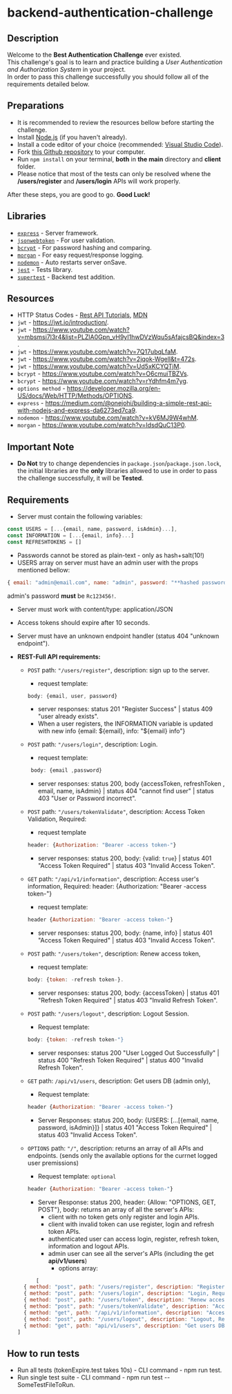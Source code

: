 # backend-authentication-challenge

## Description
Welcome to the <b>Best Authentication Challenge</b> ever existed.<br>
This challenge's goal is to learn and practice building a *User Authentication and Authorization System* in your project.<br>
In order to pass this challenge successfully you should follow all of the requirements detailed below.<br>

## Preparations
- It is recommended to review the resources bellow before starting the challenge.
- Install [Node.js](https://nodejs.org/en/download/) (if you haven't already).
- Install a code editor of your choice (recommended: [Visual Studio Code](https://code.visualstudio.com/download)).
- Fork [this Github repository](https://github.com/suvelocity/Authentication-Challenge-TEMPLATE) to your computer.
- Run `npm install` on your terminal, **both** in **the main** directory and **client** folder.
- Please notice that most of the tests can only be resolved whene the **/users/register** and **/users/login** APIs will work properly. 

After these steps, you are good to go. **Good Luck!**

## Libraries 
- [`express`](https://www.npmjs.com/package/express) - Server framework.
- [`jsonwebtoken`](https://www.npmjs.com/package/jsonwebtoken) - For user validation.
- [`bcrypt`](https://www.npmjs.com/package/bcrypt) - For password hashing and comparing.
- [`morgan`](https://www.npmjs.com/package/morgan) - For easy request/response logging.
- [`nodemon`](https://www.npmjs.com/package/nodemon) - Auto restarts server onSave. 
- [`jest`](https://www.npmjs.com/package/jest) - Tests library.
- [`supertest`](https://www.npmjs.com/package/supertest) - Backend test addition.

## Resources
- HTTP Status Codes - [Rest API Tutorials](https://www.restapitutorial.com/httpstatuscodes.html), [MDN](https://developer.mozilla.org/en-US/docs/Web/HTTP/Status)
- `jwt` - https://jwt.io/introduction/.
- `jwt` - https://www.youtube.com/watch?v=mbsmsi7l3r4&list=PLZlA0Gpn_vH9yI1hwDVzWqu5sAfajcsBQ&index=3.
- `jwt` - https://www.youtube.com/watch?v=7Q17ubqLfaM.
- `jwt` - https://www.youtube.com/watch?v=2jqok-WgelI&t=472s.
- `jwt` - https://www.youtube.com/watch?v=Ud5xKCYQTjM.
- `bcrypt` - https://www.youtube.com/watch?v=O6cmuiTBZVs.
- `bcrypt` - https://www.youtube.com/watch?v=rYdhfm4m7yg.
- `options method` - https://developer.mozilla.org/en-US/docs/Web/HTTP/Methods/OPTIONS.
- `express` - https://medium.com/@onejohi/building-a-simple-rest-api-with-nodejs-and-express-da6273ed7ca9.
- `nodemon` - https://www.youtube.com/watch?v=kV6MJ9W4whM.
- `morgan` - https://www.youtube.com/watch?v=IdsdQuC13P0.


## Important Note
- **Do Not** try to change dependencies in `package.json`/`package.json.lock`, the initial libraries are the **only** libraries allowed to use in order to pass the challenge successfully, it will be **Tested**.

## Requirements
- Server must contain the following variables: 
``` javascript 
const USERS = [...{email, name, password, isAdmin}...], 
const INFORMATION = [...{email, info}...]
const REFRESHTOKENS = []
```
- Passwords cannot be stored as plain-text - only as hash+salt(10!)
- USERS array on server must have an admin user with the props mentioned bellow: 
```javascript
{ email: "admin@email.com", name: "admin", password: "**hashed password**", isAdmin: true }.
 ```
admin's password **must** be `Rc123456!`.
- Server must work with content/type: application/JSON 
- Access tokens should expire after 10 seconds.
- Server must have an unknown endpoint handler (status 404 "unknown endpoint").

- **REST-Full API requirements:**
  - `POST` path: `"/users/register"`, description: sign up to the server.
    - request template: 
    ```javascript 
    body: {email, user, password}
    ```
    - server responses:  status 201 "Register Success" | status 409 "user already exists".
    - When a user registers, the INFORMATION variable is updated with new info {email: ${email}, info: "${email} info"} 
  - `POST` path: `"/users/login"`, description: Login.
    - request template: 
    ```javascript
     body: {email ,password} 
     ```
    - server responses: status 200, body {accessToken, refreshToken , email, name, isAdmin} | status 404 "cannot find user" | status 403 "User or Password incorrect".

  - `POST` path: `"/users/tokenValidate"`, description: Access Token Validation, Required: 
    - request template 
    ```javascript 
    header: {Authorization: "Bearer -access token-"} 
    ```
    - server responses: status 200, body: {valid: `true`} | status 401 "Access Token Required" | status 403 "Invalid Access Token".

  - `GET` path: `"/api/v1/information"`, description: Access user's information, Required: header: {Authorization: "Bearer -access token-"}
    - request template: 
    ```javascript 
    header {Authorization: "Bearer -access token-"}
     ```
    - server responses: status 200, body: {name, info} | status 401 "Access Token Required" | status 403 "Invalid Access Token".
    
  - `POST` path: `"/users/token"`, description: Renew access token, 
    - request template: 
    ```javascript 
    body: {token: -refresh token-}. 
    ```
    - server responses: status 200, body: {accessToken} | status 401 "Refresh Token Required" | status 403 "Invalid Refresh Token".
  
  - `POST` path: `"/users/logout"`, description: Logout Session. 
    - Request template: 
    ```javascript 
    body: {token: -refresh token-"} 
    ```
    - server responses: status 200 "User Logged Out Successfully" | status 400 "Refresh Token Required" | status 400 "Invalid Refresh Token".

  - `GET` path: `/api/v1/users`, description: Get users DB (admin only), 
    - Request template: 
    ```javascript 
    header {Authorization: "Bearer -access token-"} 
    ```
    - Server Responses: status 200, body: {USERS: [...[{email, name, password, isAdmin}]} | status 401 "Access Token Required" | status 403 "Invalid Access Token".

  - `OPTIONS` path: `"/"`, description: returns an array of all APIs and endpoints. (sends only the available options for the currnet logged user premissions)
    - Request template: `optional` 
    ```javascript 
    header {Authorization: "Bearer -access token-"} 
    ```
    - Server Response: status 200, header: {Allow: "OPTIONS, GET, POST"},
    body: returns an array of all the server's APIs:
      - client with no token gets only register and login APIs. 
      - client with invalid token can use register, login and refresh token APIs.
      - authenticated user can access login, register, refresh token, information and logout APIs.
      - admin user can see all the server's APIs (including the get **api/v1/users**)
        - options array:
  ```javascript
        [
    { method: "post", path: "/users/register", description: "Register, Required: email, user, password", example: { body: { email: "user@email.com", name: "user", password: "password" } } },
    { method: "post", path: "/users/login", description: "Login, Required: valid email and password", example: { body: { email: "user@email.com", password: "password" } } },
    { method: "post", path: "/users/token", description: "Renew access token, Required: valid refresh token", example: { headers: { token: "\*Refresh Token\*" } } },
    { method: "post", path: "/users/tokenValidate", description: "Access Token Validation, Required: valid access token", example: { headers: { Authorization: "Bearer \*Access Token\*" } } },
    { method: "get", path: "/api/v1/information", description: "Access user's information, Required: valid access token", example: { headers: { Authorization: "Bearer \*Access Token\*" } } },
    { method: "post", path: "/users/logout", description: "Logout, Required: access token", example: { body: { token: "\*Refresh Token\*" } } },
    { method: "get", path: "api/v1/users", description: "Get users DB, Required: Valid access token of admin user", example: { headers: { authorization: "Bearer \*Access Token\*" } } }
  ]
  ```


## How to run tests
- Run all tests (tokenExpire.test takes 10s) - CLI command - npm run test.
- Run single test suite -  CLI command - npm run test -- SomeTestFileToRun.
